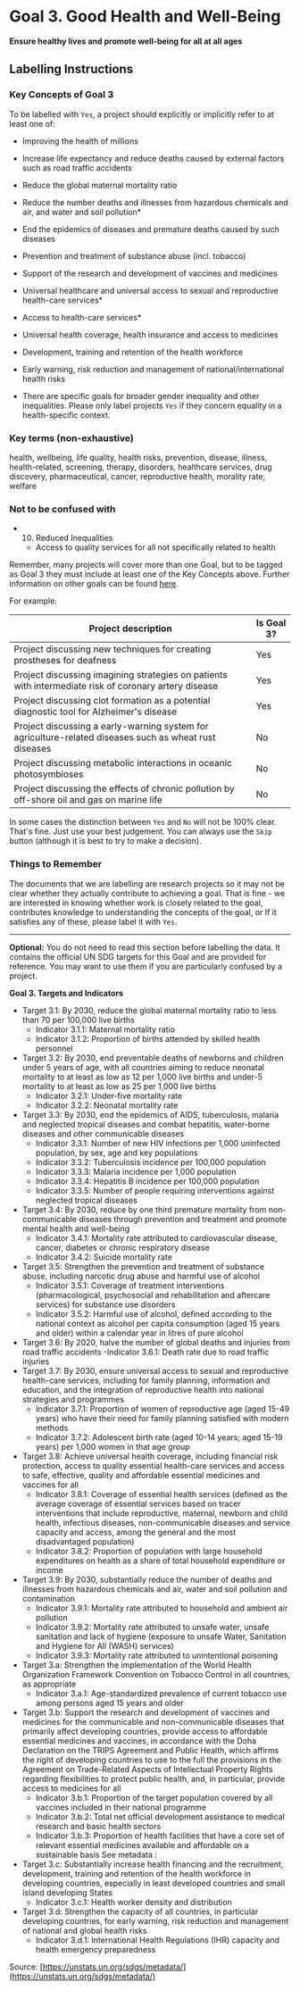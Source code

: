 # Goal 3. Good Health and Well-Being
**Ensure healthy lives and promote well-being for all at all ages**

## Labelling Instructions

### Key Concepts of Goal 3

To be labelled with `Yes`, a project should explicitly or implicitly refer to at least one of:

- Improving the health of millions
- Increase life expectancy and reduce deaths caused by external factors such as road traffic accidents
- Reduce the global maternal mortality ratio
- Reduce the number deaths and illnesses from hazardous chemicals and air, and water and soil pollution*
- End the epidemics of diseases and premature deaths caused by such diseases
- Prevention and treatment of substance abuse (incl. tobacco)

- Support of the research and development of vaccines and medicines
- Universal healthcare and universal access to sexual and reproductive health-care services*
- Access to health-care services*
- Universal health coverage, health insurance and access to medicines
- Development, training and retention of the health workforce
- Early warning, risk reduction and management of national/international health risks

* There are specific goals for broader gender inequality and other inequalities. Please only label projects `Yes` if they concern equality in a health-specific context.


### Key terms (non-exhaustive)

health, wellbeing, life quality, health risks, prevention, disease, illness, health-related, screening, therapy, disorders, healthcare services, drug discovery, pharmaceutical, cancer, reproductive health, morality rate, welfare

### Not to be confused with

- 10. Reduced Inequalities
  - Access to quality services for all not specifically related to health

Remember, many projects will cover more than one Goal, but to be tagged as Goal 3 they must include at least one of the Key Concepts above. Further information on other goals can be found [here](https://unstats.un.org/sdgs/metadata/).

For example:

| Project description                                                                        | Is Goal 3? |
|--------------------------------------------------------------------------------------------|------------|
| Project discussing new techniques for creating prostheses for deafness                                     | Yes        |
| Project discussing imagining strategies on patients with intermediate risk of coronary artery disease                                    | Yes        |
| Project discussing clot formation as a potential diagnostic tool for Alzheimer's disease                                     | Yes        |
| Project discussing a early-warning system for agriculture-related diseases such as wheat rust diseases                                    | No         |
| Project discussing metabolic interactions in oceanic photosymbioses                                    | No         |
| Project discussing the effects of chronic pollution by off-shore oil and gas on marine life                                    | No         |

In some cases the distinction between `Yes` and `No` will not be 100% clear. That's fine. Just use your best judgement. You can always use the `Skip` button (although it is best to try to make a decision).


### Things to Remember

The documents that we are labelling are research projects so it may not be clear whether they actually contribute to achieving a goal. That is fine - we are interested in knowing whether work is closely related to the goal, contributes knowledge to understanding the concepts of the goal, or If it satisfies any of these, please label it with `Yes`.


---

**Optional:** You do not need to read this section before labelling the data. It contains the official UN SDG targets for this Goal and are provided for reference. You may want to use them if you are particularly confused by a project.


**Goal 3. Targets and Indicators**

- Target 3.1: By 2030, reduce the global maternal mortality ratio to less than 70 per 100,000 live births
  - Indicator 3.1.1: Maternal mortality ratio
  - Indicator 3.1.2: Proportion of births attended by skilled health personnel
- Target 3.2: By 2030, end preventable deaths of newborns and children under 5 years of age, with all countries aiming to reduce neonatal mortality to at least as low as 12 per 1,000 live births and under-5 mortality to at least as low as 25 per 1,000 live births
  - Indicator 3.2.1: Under-five mortality rate
  - Indicator 3.2.2: Neonatal mortality rate
- Target 3.3: By 2030, end the epidemics of AIDS, tuberculosis, malaria and neglected tropical diseases and combat hepatitis, water-borne diseases and other communicable diseases
  - Indicator 3.3.1: Number of new HIV infections per 1,000 uninfected population, by sex, age and key populations
  - Indicator 3.3.2: Tuberculosis incidence per 100,000 population
  - Indicator 3.3.3: Malaria incidence per 1,000 population
  - Indicator 3.3.4: Hepatitis B incidence per 100,000 population
  - Indicator 3.3.5: Number of people requiring interventions against neglected tropical diseases
- Target 3.4: By 2030, reduce by one third premature mortality from non-communicable diseases through prevention and treatment and promote mental health and well-being
  - Indicator 3.4.1: Mortality rate attributed to cardiovascular disease, cancer, diabetes or chronic respiratory disease
  - Indicator 3.4.2: Suicide mortality rate
- Target 3.5: Strengthen the prevention and treatment of substance abuse, including narcotic drug abuse and harmful use of alcohol
  - Indicator 3.5.1: Coverage of treatment interventions (pharmacological, psychosocial and rehabilitation and aftercare services) for substance use disorders
  - Indicator 3.5.2: Harmful use of alcohol, defined according to the national context as alcohol per capita consumption (aged 15 years and older) within a calendar year in litres of pure alcohol
- Target 3.6: By 2020, halve the number of global deaths and injuries from road traffic accidents
   -Indicator 3.6.1: Death rate due to road traffic injuries
- Target 3.7: By 2030, ensure universal access to sexual and reproductive health-care services, including for family planning, information and education, and the integration of reproductive health into national strategies and programmes
  - Indicator 3.7.1: Proportion of women of reproductive age (aged 15-49 years) who have their need for family planning satisfied with modern methods
  - Indicator 3.7.2: Adolescent birth rate (aged 10-14 years; aged 15-19 years) per 1,000 women in that age group
- Target 3.8: Achieve universal health coverage, including financial risk protection, access to quality essential health-care services and access to safe, effective, quality and affordable essential medicines and vaccines for all
  - Indicator 3.8.1: Coverage of essential health services (defined as the average coverage of essential services based on tracer interventions that include reproductive, maternal, newborn and child health, infectious diseases, non-communicable diseases and service capacity and access, among the general and the most disadvantaged population)
  - Indicator 3.8.2: Proportion of population with large household expenditures on health as a share of total household expenditure or income
- Target 3.9: By 2030, substantially reduce the number of deaths and illnesses from hazardous chemicals and air, water and soil pollution and contamination
  - Indicator 3.9.1: Mortality rate attributed to household and ambient air pollution
  - Indicator 3.9.2: Mortality rate attributed to unsafe water, unsafe sanitation and lack of hygiene (exposure to unsafe Water, Sanitation and Hygiene for All (WASH) services)
  - Indicator 3.9.3: Mortality rate attributed to unintentional poisoning
- Target 3.a: Strengthen the implementation of the World Health Organization Framework Convention on Tobacco Control in all countries, as appropriate
  - Indicator 3.a.1: Age-standardized prevalence of current tobacco use among persons aged 15 years and older
- Target 3.b: Support the research and development of vaccines and medicines for the communicable and non-communicable diseases that primarily affect developing countries, provide access to affordable essential medicines and vaccines, in accordance with the Doha Declaration on the TRIPS Agreement and Public Health, which affirms the right of developing countries to use to the full the provisions in the Agreement on Trade-Related Aspects of Intellectual Property Rights regarding flexibilities to protect public health, and, in particular, provide access to medicines for all
  - Indicator 3.b.1: Proportion of the target population covered by all vaccines included in their national programme
  - Indicator 3.b.2: Total net official development assistance to medical research and basic health sectors
  - Indicator 3.b.3: Proportion of health facilities that have a core set of relevant essential medicines available and affordable on a sustainable basis
  See metadata :
- Target 3.c: Substantially increase health financing and the recruitment, development, training and retention of the health workforce in developing countries, especially in least developed countries and small island developing States
  - Indicator 3.c.1: Health worker density and distribution
- Target 3.d: Strengthen the capacity of all countries, in particular developing countries, for early warning, risk reduction and management of national and global health risks
  - Indicator 3.d.1: International Health Regulations (IHR) capacity and health emergency preparedness

Source: [https://unstats.un.org/sdgs/metadata/](https://unstats.un.org/sdgs/metadata/)
